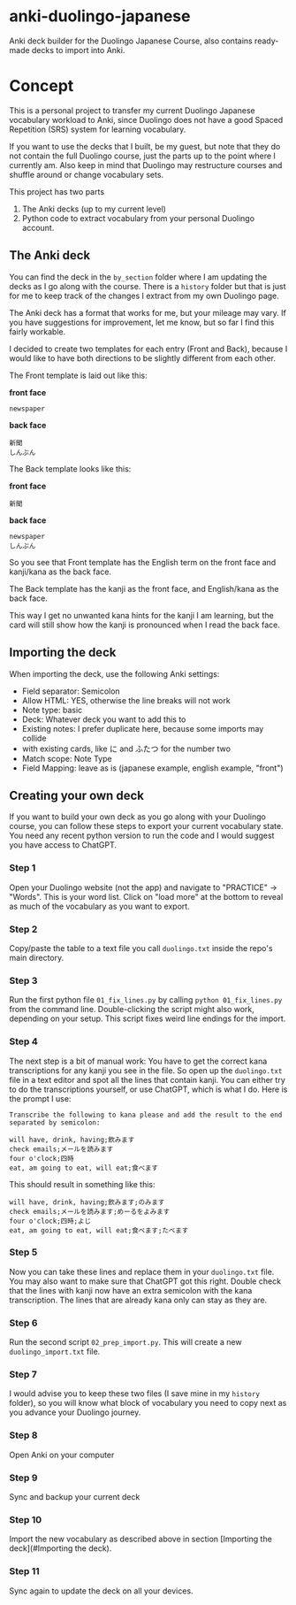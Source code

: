 # anki-duolingo-japanese

Anki deck builder for the Duolingo Japanese Course, also contains ready-made 
decks to import into Anki.

# Concept

This is a personal project to transfer my current Duolingo Japanese vocabulary 
workload to Anki, since Duolingo does not have a good Spaced Repetition (SRS) 
system for learning vocabulary.

If you want to use the decks that I built, be my guest, but note that they do 
not contain the full Duolingo course, just the parts up to the point where I 
currently am. Also keep in mind that Duolingo may restructure courses and 
shuffle around or change vocabulary sets.

This project has two parts

1. The Anki decks (up to my current level)
2. Python code to extract vocabulary from your personal Duolingo account.

## The Anki deck

You can find the deck in the `by_section` folder where I am updating the decks 
as I go along with the course. There is a `history` folder but that is just for 
me to keep track of the changes I extract from my own Duolingo page.

The Anki deck has a format that works for me, but your mileage may vary. If you 
have suggestions for improvement, let me know, but so far I find this fairly 
workable. 

I decided to create two templates for each entry (Front and Back), because I 
would like to have both directions to be slightly different from each other.

The Front template is laid out like this:

**front face**

	newspaper

**back face**

	新聞
	しんぶん

The Back template looks like this:

**front face**
	
	新聞

**back face**

	newspaper
	しんぶん

So you see that Front template has the English term on the front face and 
kanji/kana as the back face.

The Back template has the kanji as the front face, and English/kana as the 
back face. 

This way I get no unwanted kana hints for the kanji I am learning, but the 
card will still show how the kanji is pronounced when I read the back face.

## Importing the deck

When importing the deck, use the following Anki settings:

* Field separator: Semicolon
* Allow HTML: YES, otherwise the line breaks will not work
* Note type: basic
* Deck: Whatever deck you want to add this to
* Existing notes: I prefer duplicate here, because some imports may collide 
* with existing cards, like に and ふたつ for the number two
* Match scope: Note Type
* Field Mapping: leave as is (japanese example, english example, "front")

## Creating your own deck

If you want to build your own deck as you go along with your Duolingo course, 
you can follow these steps to export your current vocabulary state.
You need any recent python version to run the code and I would suggest you 
have access to ChatGPT.

### Step 1
Open your Duolingo website (not the app) and navigate to "PRACTICE" -> "Words". 
This is your word list. Click on "load more" at the bottom to reveal as much of 
the vocabulary as you want to export.
### Step 2 
Copy/paste the table to a text file you call `duolingo.txt` inside the repo's 
main directory.
### Step 3
Run the first python file `01_fix_lines.py` by calling `python 01_fix_lines.py` 
from the command line. Double-clicking the script might also work, depending on 
your setup. This script fixes weird line endings for the import.
### Step 4
The next step is a bit of manual work: You have to get the correct kana 
transcriptions for any kanji you see in the file. So open up the `duolingo.txt` 
file in a text editor and spot all the lines that contain kanji. You can either 
try to do the transcriptions yourself, or use ChatGPT, which is what I do. Here 
is the prompt I use:


	Transcribe the following to kana please and add the result to the end separated by semicolon:

	will have, drink, having;飲みます
	check emails;メールを読みます
	four o'clock;四時
	eat, am going to eat, will eat;食べます

This should result in something like this:
	
	will have, drink, having;飲みます;のみます
	check emails;メールを読みます;めーるをよみます
	four o'clock;四時;よじ
	eat, am going to eat, will eat;食べます;たべます

### Step 5	
Now you can take these lines and replace them in your `duolingo.txt` file. You 
may also want to make sure that ChatGPT got this right. Double check that the 
lines with kanji now have an extra semicolon with the kana transcription. The 
lines that are already kana only can stay as they are.
### Step 6
Run the second script `02_prep_import.py`. This will create a new 
`duolingo_import.txt` file. 
### Step 7
I would advise you to keep these two files (I save mine in my `history` folder), 
so you will know what block of vocabulary you need to copy next as you advance 
your Duolingo journey.
### Step 8
Open Anki on your computer
### Step 9
Sync and backup your current deck
### Step 10
Import the new vocabulary as described above in section [Importing the deck](#Importing the deck). 
### Step 11
Sync again to update the deck on all your devices.